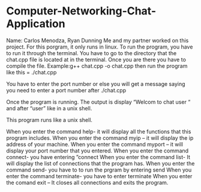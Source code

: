 # Computer-Networking-Chat-Application
Name: Carlos Menodza, Ryan Dunning
Me and my partner worked on this project. 
For this porgram, it only runs in linux.
To run the program, you have to run it through the terminal. You have to go to the directory that the chat.cpp file is located at in the terminal. Once you are there you have to compile the file.
Example:g++ chat.cpp -o chat.cpp
then run the program like this = ./chat.cpp <port number>

You have to enter the port number or else you will get a message saying you need to enter a port number after ./chat.cpp <port number>

Once the program is running.  The output is display “Welcom to chat user “ and after  “user” like in a unix shell.

This program runs like a unix shell.

When you enter the command help- it will display all the functions that this program includes.
When you enter the command myip – it will display the ip address of your machine.
When you enter the command myport – it will display your port number that you entered.
When you enter the command connect- you have entering ”connect <ipaddress destination> <portnumber>
When you enter the command list- It will display the list of connections that the program has.
When you enter the command send- you have to to run the prgram by entering send<connection id destination> <message>
When you enter the command terminate- you have to enter terminate <connection id.>
When you enter the comand exit – It closes all connections and exits the program.
 
